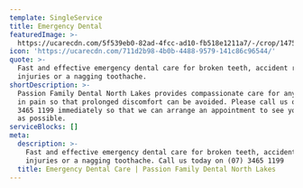 ```yaml
---
template: SingleService
title: Emergency Dental
featuredImage: >-
  https://ucarecdn.com/5f539eb0-82ad-4fcc-ad10-fb518e1211a7/-/crop/1475x1778/0,0/-/preview/-/enhance/100/
icon: 'https://ucarecdn.com/711d2b98-4b0b-4488-9579-141c86c96544/'
quote: >-
  Fast and effective emergency dental care for broken teeth, accident related
  injuries or a nagging toothache.
shortDescription: >-
  Passion Family Dental North Lakes provides compassionate care for any patient
  in pain so that prolonged discomfort can be avoided. Please call us on (07)
  3465 1199 immediately so that we can arrange an appointment to see you as soon
  as possible. 
serviceBlocks: []
meta:
  description: >-
    Fast and effective emergency dental care for broken teeth, accident related
    injuries or a nagging toothache. Call us today on (07) 3465 1199
  title: Emergency Dental Care | Passion Family Dental North Lakes
---
```


